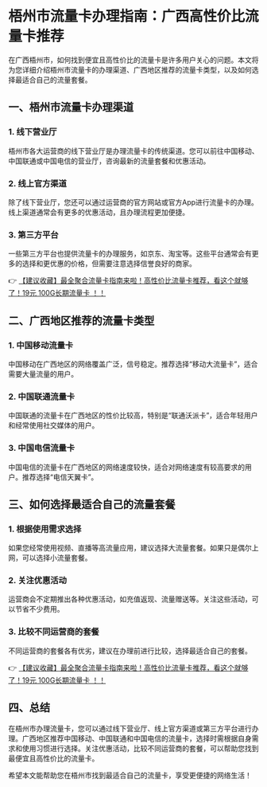 # 梧州市流量卡办理指南：广西高性价比流量卡推荐

在广西梧州市，如何找到便宜且高性价比的流量卡是许多用户关心的问题。本文将为您详细介绍梧州市流量卡的办理渠道、广西地区推荐的流量卡类型，以及如何选择最适合自己的流量套餐。

## 一、梧州市流量卡办理渠道

### 1. 线下营业厅
梧州市各大运营商的线下营业厅是办理流量卡的传统渠道。您可以前往中国移动、中国联通或中国电信的营业厅，咨询最新的流量套餐和优惠活动。

### 2. 线上官方渠道
除了线下营业厅，您还可以通过运营商的官方网站或官方App进行流量卡的办理。线上渠道通常会有更多的优惠活动，且办理流程更加便捷。

### 3. 第三方平台
一些第三方平台也提供流量卡的办理服务，如京东、淘宝等。这些平台通常会有更多的选择和更优惠的价格，但需要注意选择信誉良好的商家。

👉 [【建议收藏】最全聚合流量卡指南来啦！高性价比流量卡推荐，看这个就够了！19元 100G长期流量卡 ！！](https://bit.ly/Liuliangka)

## 二、广西地区推荐的流量卡类型

### 1. 中国移动流量卡
中国移动在广西地区的网络覆盖广泛，信号稳定。推荐选择“移动大流量卡”，适合需要大量流量的用户。

### 2. 中国联通流量卡
中国联通的流量卡在广西地区的性价比较高，特别是“联通沃派卡”，适合年轻用户和经常使用社交媒体的用户。

### 3. 中国电信流量卡
中国电信的流量卡在广西地区的网络速度较快，适合对网络速度有较高要求的用户。推荐选择“电信天翼卡”。

## 三、如何选择最适合自己的流量套餐

### 1. 根据使用需求选择
如果您经常使用视频、直播等高流量应用，建议选择大流量套餐。如果只是偶尔上网，可以选择小流量套餐。

### 2. 关注优惠活动
运营商会不定期推出各种优惠活动，如充值返现、流量赠送等。关注这些活动，可以节省不少费用。

### 3. 比较不同运营商的套餐
不同运营商的套餐各有优劣，建议在办理前进行比较，选择最适合自己的套餐。

👉 [【建议收藏】最全聚合流量卡指南来啦！高性价比流量卡推荐，看这个就够了！19元 100G长期流量卡 ！！](https://bit.ly/Liuliangka)

## 四、总结

在梧州市办理流量卡，您可以通过线下营业厅、线上官方渠道或第三方平台进行办理。广西地区推荐中国移动、中国联通和中国电信的流量卡，选择时需根据自身需求和使用习惯进行选择。关注优惠活动，比较不同运营商的套餐，可以帮助您找到最便宜且高性价比的流量卡。

希望本文能帮助您在梧州市找到最适合自己的流量卡，享受更便捷的网络生活！
